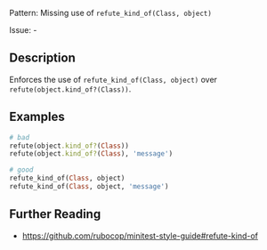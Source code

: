 Pattern: Missing use of `refute_kind_of(Class, object)`

Issue: -

## Description

Enforces the use of `refute_kind_of(Class, object)` over
`refute(object.kind_of?(Class))`.

## Examples

``` ruby
# bad
refute(object.kind_of?(Class))
refute(object.kind_of?(Class), 'message')

# good
refute_kind_of(Class, object)
refute_kind_of(Class, object, 'message')
```

## Further Reading

- <https://github.com/rubocop/minitest-style-guide#refute-kind-of>
